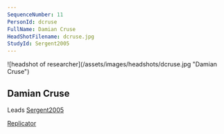 ```yaml
---
SequenceNumber: 11
PersonId: dcruse
FullName: Damian Cruse
HeadShotFilename: dcruse.jpg
StudyId: Sergent2005
---
```

<a name="dcruse">
![headshot of researcher](/assets/images/headshots/dcruse.jpg "Damian Cruse")

## Damian Cruse



Leads [Sergent2005](/replications/#Sergent2005)



[Replicator]("replicator")